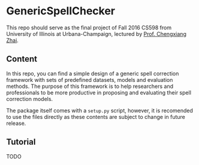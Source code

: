 # GenericSpellChecker
This repo should serve as the final project of Fall 2016 CS598 from University of Illinois at Urbana-Champaign, lectured by [Prof. Chengxiang Zhai][prof].

## Content
In this repo, you can find a simple design of a generic spell correction framework with sets of predefined datasets, models and evaluation methods. The purpose of this framework is to help researchers and professionals to be more productive in proposing and evaluating their spell correction models. 

The package itself comes with a `setup.py` script, however, it is recomended to use the files directly as these contents are subject to change in future release.

## Tutorial
TODO


[//]: # (These are reference links used in the body of this note and get stripped out when the markdown processor does its job. There is no need to format nicely because it shouldn't be seen. Thanks SO - http://stackoverflow.com/questions/4823468/store-comments-in-markdown-syntax)

   [prof]: http://czhai.cs.illinois.edu/
